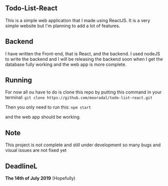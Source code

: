 ## Todo-List-React

This is a simple web application that I made using ReactJS.
It is a very simple website but I'm planning to add a lot of features.

## Backend

I have written the Front-end, that is React, and the backend. I used nodeJS to write the backend
and I will be releasing the backend soon when I get the database fully working and the web app is
more complete.

## Running

For now all ou have to do is clone this repo by putting this command in your terminal:
`git clone https://github.com/mooradal/todo-list-react.git`

Then you only need to run this:
`npm start`

and the web app should be working.

## Note

This project is not complete and still under development so many bugs and visual issues are not fixed yet

## DeadlineL

**The 14th of July 2019** (Hopefully)
